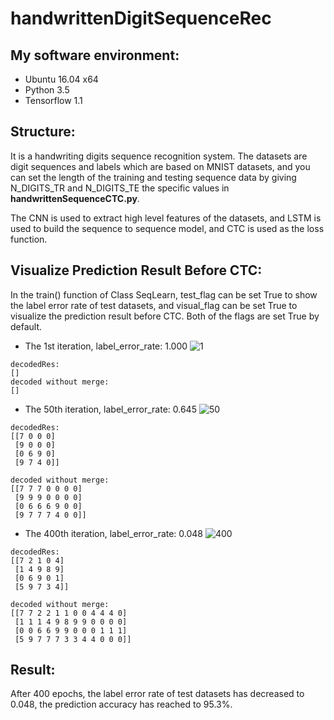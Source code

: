 # handwrittenDigitSequenceRec


## My software environment:

- Ubuntu 16.04 x64
- Python 3.5
- Tensorflow 1.1


## Structure:

It is a handwriting digits sequence recognition system. The datasets are digit sequences and labels which are based on MNIST datasets, and you can set the length of the training and testing sequence data by giving N_DIGITS_TR and N_DIGITS_TE the specific values in **handwrittenSequenceCTC.py**.

The CNN is used to extract high level features of the datasets, and LSTM is used to build the sequence to sequence model, and CTC is used as the loss function.

## Visualize Prediction Result Before CTC:

In the train() function of Class SeqLearn, test_flag can be set True to show the label error rate of test datasets, and visual_flag can be set True to visualize the prediction result before CTC. Both of the flags are set True by default.

- The 1st iteration, label_error_rate: 1.000
![1](https://user-images.githubusercontent.com/9562709/27832083-a53c60b0-60cd-11e7-8e7d-16a01c727b0e.jpg)

```
decodedRes: 
[]
decoded without merge: 
[]
```

- The 50th iteration, label_error_rate: 0.645
![50](https://user-images.githubusercontent.com/9562709/27832121-c13d0b5c-60cd-11e7-8ccd-7fd3047facd8.jpg)

```
decodedRes: 
[[7 0 0 0]
 [9 0 0 0]
 [0 6 9 0]
 [9 7 4 0]]

decoded without merge: 
[[7 7 7 0 0 0 0]
 [9 9 9 0 0 0 0]
 [0 6 6 6 9 0 0]
 [9 7 7 7 4 0 0]]
```

- The 400th iteration, label_error_rate: 0.048
![400](https://user-images.githubusercontent.com/9562709/27832129-cfd6ef52-60cd-11e7-9aa1-8d3561f81119.jpg)

```
decodedRes: 
[[7 2 1 0 4]
 [1 4 9 8 9]
 [0 6 9 0 1]
 [5 9 7 3 4]]

decoded without merge: 
[[7 7 2 2 1 1 0 0 4 4 4 0]
 [1 1 1 4 9 8 9 9 0 0 0 0]
 [0 0 6 6 9 9 0 0 0 1 1 1]
 [5 9 7 7 7 3 3 4 4 0 0 0]]
```

## Result:
After 400 epochs, the label error rate of test datasets has decreased to 0.048, the prediction accuracy has reached to 95.3%. 
